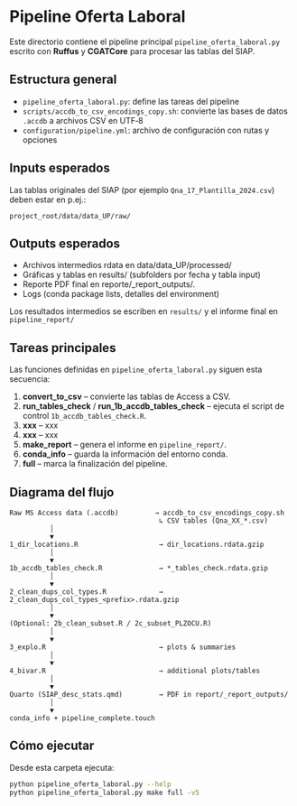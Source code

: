 # Pipeline Oferta Laboral

Este directorio contiene el pipeline principal `pipeline_oferta_laboral.py` escrito con **Ruffus** y **CGATCore** para procesar las tablas del SIAP.

## Estructura general
- `pipeline_oferta_laboral.py`: define las tareas del pipeline
- `scripts/accdb_to_csv_encodings_copy.sh`: convierte las bases de datos `.accdb` a archivos CSV en UTF‑8
- `configuration/pipeline.yml`: archivo de configuración con rutas y opciones

## Inputs esperados
Las tablas originales del SIAP (por ejemplo `Qna_17_Plantilla_2024.csv`) deben estar en p.ej.:

```
project_root/data/data_UP/raw/
```

## Outputs esperados
- Archivos intermedios rdata en data/data_UP/processed/
- Gráficas y tablas en results/ (subfolders por fecha y tabla input)
- Reporte PDF final en reporte/_report_outputs/.
- Logs (conda package lists, detalles del environment)

Los resultados intermedios se escriben en `results/` y el informe final en `pipeline_report/`


## Tareas principales
Las funciones definidas en `pipeline_oferta_laboral.py` siguen esta secuencia:

1. **convert_to_csv** – convierte las tablas de Access a CSV.
2. **run_tables_check** / **run_1b_accdb_tables_check** – ejecuta el script de control `1b_accdb_tables_check.R`.
3. **xxx** – xxx
4. **xxx** – xxx
5. **make_report** – genera el informe en `pipeline_report/`.
6. **conda_info** – guarda la información del entorno conda.
7. **full** – marca la finalización del pipeline.

## Diagrama del flujo
```
Raw MS Access data (.accdb)         → accdb_to_csv_encodings_copy.sh
                                     ↳ CSV tables (Qna_XX_*.csv)
          │
          ▼
1_dir_locations.R                    → dir_locations.rdata.gzip
          │
          ▼
1b_accdb_tables_check.R              → *_tables_check.rdata.gzip
          │
          ▼
2_clean_dups_col_types.R             → 2_clean_dups_col_types_<prefix>.rdata.gzip
          │
          ▼
(Optional: 2b_clean_subset.R / 2c_subset_PLZOCU.R)
          │
          ▼
3_explo.R                            → plots & summaries
          │
          ▼
4_bivar.R                            → additional plots/tables
          │
          ▼
Quarto (SIAP_desc_stats.qmd)         → PDF in report/_report_outputs/
          │
          ▼
conda_info + pipeline_complete.touch

```

## Cómo ejecutar
Desde esta carpeta ejecuta:

```bash
python pipeline_oferta_laboral.py --help
python pipeline_oferta_laboral.py make full -v5
```


